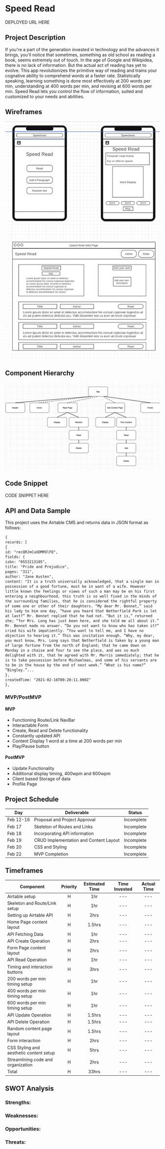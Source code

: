# Speed Read

DEPLOYED URL HERE

## Project Description

If you're a part of the generation invested in technology and the advances it brings, you'll notice that sometimes, something as old school as reading a book, seems extremely out of touch. In the age of Google and Wikipidea, there is no lack of information. But the actual act of reading has yet to evolve. This app revolutionizes the primitive way of reading and trains your cognative ability to comprehend words at a faster rate. Statistically speaking, learning something is done most effectively at 200 words per min, understanding at 400 words per min, and revising at 600 words per min. Speed Read lets you control the flow of information, suited and customized to your needs and abilities. 

## Wireframes

![Wireframe](Assets/Wireframe.png)

## Component Hierarchy

![Heirarchy](Assets/Heirarchy.png)

## Code Snippet

CODE SNIPPET HERE

## API and Data Sample

This project uses the Airtable CMS and returns data in JSON format as follows:

```
{
records: [
{
id: "recQRJmCuUDMR9lFQ",
fields: {
isbn: "0553213105",
title: "Pride and Prejudice",
pages: "311",
author: "Jane Austen",
content: "It is a truth universally acknowledged, that a single man in possession of a good fortune, must be in want of a wife. However little known the feelings or views of such a man may be on his first entering a neighbourhood, this truth is so well fixed in the minds of the surrounding families, that he is considered the rightful property of some one or other of their daughters. “My dear Mr. Bennet,” said his lady to him one day, “have you heard that Netherfield Park is let at last?” Mr. Bennet replied that he had not. “But it is,” returned she; “for Mrs. Long has just been here, and she told me all about it.” Mr. Bennet made no answer. “Do you not want to know who has taken it?” cried his wife impatiently. “You want to tell me, and I have no objection to hearing it.” This was invitation enough. “Why, my dear, you must know, Mrs. Long says that Netherfield is taken by a young man of large fortune from the north of England; that he came down on Monday in a chaise and four to see the place, and was so much delighted with it, that he agreed with Mr. Morris immediately; that he is to take possession before Michaelmas, and some of his servants are to be in the house by the end of next week.” “What is his name?” “Bingley.”...
},
createdTime: "2021-02-16T00:20:11.000Z"
},

```

### MVP/PostMVP

#### MVP

- Functioning Route/Link NavBar
- Interactable Form
- Create, Read and Delete functionality
- Constantly updated API 
- Content Display 1 word at a time at 200 words per min
- Play/Pause button

#### PostMVP

- Update Functionality
- Additional display timing, 400wpm and 600wpm
- Client based Storage of data
- Profile Page

## Project Schedule

| Day       | Deliverable                                | Status     |
| --------- | ------------------------------------------ | ---------- |
| Feb 12-16 | Proposal and Project Approval              | Incomplete |
| Feb 17    | Skeleton of Routes and Links               | Incomplete |
| Feb 18    | Incorporating API information              | Incomplete |
| Feb 19    | CRUD Implementation and Content Layout     | Incomplete |
| Feb 20    | CSS and Styling                            | Incomplete |
| Feb 22    | MVP Completion                             | Incomplete |

## Timeframes

| Component                               | Priority | Estimated Time | Time Invested | Actual Time |
| --------------------------------------- | :------: | :------------: | :-----------: | :---------: |
| Airtable setup                          |    H     |      1hr       |      ---      |     ---     |
| Skeleton and Route/Link setup           |    H     |      1hr       |      ---      |     ---     |
| Setting up Airtable API                 |    H     |      2hrs      |      ---      |     ---     |
| Home Page content layout                |    H     |      1.5hrs    |      ---      |     ---     |
| API Fetching Data                       |    H     |      1hr       |      ---      |     ---     |
| API Create Operation                    |    H     |      2hrs      |      ---      |     ---     |
| Form Page content layout                |    H     |      2hrs      |      ---      |     ---     |
| API Read Operation                      |    H     |      1hr       |      ---      |     ---     |
| Timing and interaction buttons          |    H     |      3hrs      |      ---      |     ---     |
| 200 words per min timing setup          |    H     |      1hr       |      ---      |     ---     |
| 400 words per min timing setup          |    H     |      1hr       |      ---      |     ---     |
| 600 words per min timing setup          |    H     |      1hr       |      ---      |     ---     |
| API Update Operation                    |    H     |      1.5hrs    |      ---      |     ---     |
| API Delete Operation                    |    H     |      1.5hrs    |      ---      |     ---     |
| Random content page layout              |    H     |      1.5hrs    |      ---      |     ---     |
| Form interaction                        |    H     |      2hrs      |      ---      |     ---     |
| CSS Styling and aesthetic content setup |    H     |      5hrs      |      ---      |     ---     |
| Streamlining code and organization      |    H     |      2hrs      |      ---      |     ---     |
| Total                                   |    H     |      33hrs     |      ---      |     ---     |

## SWOT Analysis

### Strengths:



### Weaknesses:



### Opportunities:



### Threats:


